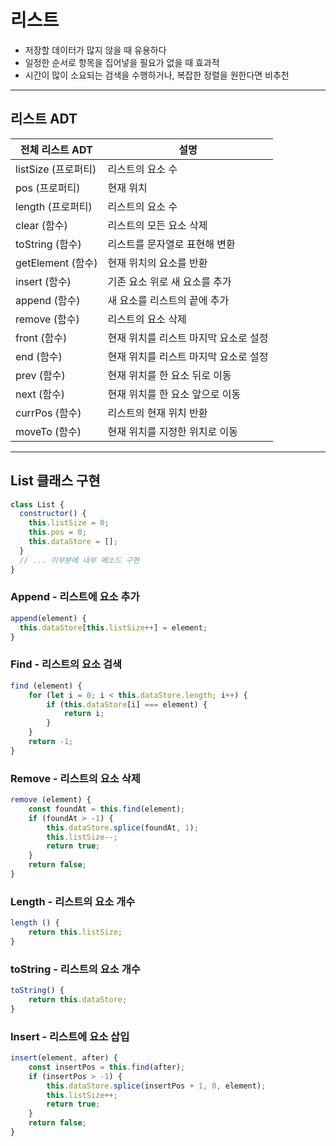 # 리스트
* 저장할 데이터가 많지 않을 때 유용하다
* 일정한 순서로 항목을 집어넣을 필요가 없을 때 효과적
* 시간이 많이 소요되는 검색을 수행하거나, 복잡한 정렬을 원한다면 비추천
---------
## 리스트 ADT

전체 리스트 ADT | 설명
---- | ----
listSize (프로퍼티) | 리스트의 요소 수
pos (프로퍼티) | 현재 위치 
length (프로퍼티) | 리스트의 요소 수 
clear (함수) | 리스트의 모든 요소 삭제
toString (함수) | 리스트를 문자열로 표현해 변환
getElement (함수) | 현재 위치의 요소를 반환
insert (함수) | 기존 요소 위로 새 요소를 추가
append (함수) | 새 요소를 리스트의 끝에 추가
remove (함수) | 리스트의 요소 삭제
front (함수) | 현재 위치를 리스트 마지막 요소로 설정
end (함수) | 현재 위치를 리스트 마지막 요소로 설정
prev (함수) | 현재 위치를 한 요소 뒤로 이동
next (함수) | 현재 위치를 한 요소 앞으로 이동
currPos (함수) | 리스트의 현재 위치 반환
moveTo (함수) | 현재 위치를 지정한 위치로 이동
----------
## List 클래스 구현
```javascript
class List {
  constructor() {
    this.listSize = 0;
    this.pos = 0;
    this.dataStore = [];
  }
  // ... 이부분에 내부 메소드 구현
}
```
### Append - 리스트에 요소 추가
```javascript
append(element) {
  this.dataStore[this.listSize++] = element;
}
```
### Find - 리스트의 요소 검색
```javascript
find (element) {
    for (let i = 0; i < this.dataStore.length; i++) {
        if (this.dataStore[i] === element) {
            return i;
        }
    }
    return -1;
}
```
### Remove - 리스트의 요소 삭제
```javascript
remove (element) {
    const foundAt = this.find(element);
    if (foundAt > -1) {
        this.dataStore.splice(foundAt, 1);
        this.listSize--;
        return true;
    }
    return false;
}
```
### Length - 리스트의 요소 개수
```javascript
length () {
    return this.listSize;
}
``` 
### toString - 리스트의 요소 개수
```javascript
toString() {
    return this.dataStore;
}
```
### Insert - 리스트에 요소 삽입
```javascript
insert(element, after) {
    const insertPos = this.find(after);
    if (insertPos > -1) {
        this.dataStore.splice(insertPos + 1, 0, element);
        this.listSize++;
        return true;
    }
    return false;
}
```
